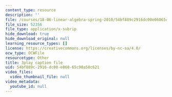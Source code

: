 ```yaml
---
content_type: resource
description: ''
file: /courses/18-06-linear-algebra-spring-2010/54bf889c2916dc00e06065c90a50c621_UCc9q_cAhho.srt
file_size: 52356
file_type: application/x-subrip
hide_download: true
hide_download_original: null
learning_resource_types: []
license: https://creativecommons.org/licenses/by-nc-sa/4.0/
ocw_type: OCWFile
resourcetype: Other
title: 3play caption file
uid: 54bf889c-2916-dc00-e060-65c90a50c621
video_files:
  video_thumbnail_file: null
video_metadata:
  youtube_id: null
---
```

